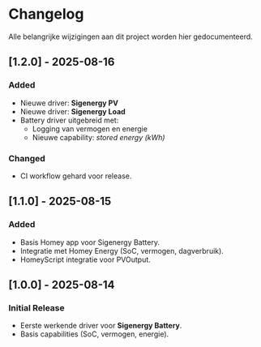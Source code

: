 # Changelog

Alle belangrijke wijzigingen aan dit project worden hier gedocumenteerd.

## [1.2.0] - 2025-08-16
### Added
- Nieuwe driver: **Sigenergy PV**
- Nieuwe driver: **Sigenergy Load**
- Battery driver uitgebreid met:
  - Logging van vermogen en energie
  - Nieuwe capability: *stored energy (kWh)*

### Changed
- CI workflow gehard voor release.

## [1.1.0] - 2025-08-15
### Added
- Basis Homey app voor Sigenergy Battery.
- Integratie met Homey Energy (SoC, vermogen, dagverbruik).
- HomeyScript integratie voor PVOutput.

## [1.0.0] - 2025-08-14
### Initial Release
- Eerste werkende driver voor **Sigenergy Battery**.
- Basis capabilities (SoC, vermogen, energie).
